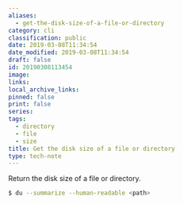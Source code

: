 ```yaml
---
aliases:
  - get-the-disk-size-of-a-file-or-directory
category: cli
classification: public
date: 2019-03-08T11:34:54
date_modified: 2019-03-08T11:34:54
draft: false
id: 20190308113454
image: 
links: 
local_archive_links: 
pinned: false
print: false
series: 
tags:
  - directory
  - file
  - size
title: Get the disk size of a file or directory
type: tech-note
---
```


Return the disk size of a file or directory.

```sh
$ du --summarize --human-readable <path>
```